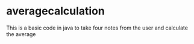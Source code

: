 # averagecalculation

This is a basic code in java to take four notes from the user and calculate the average

